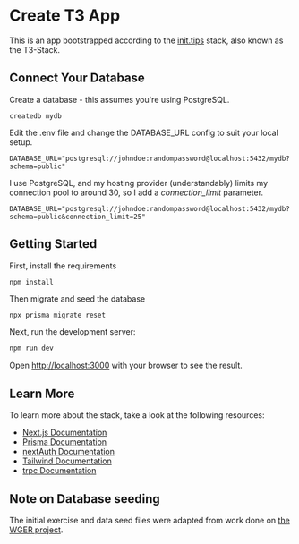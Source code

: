 # Create T3 App

This is an app bootstrapped according to the [init.tips](https://init.tips) stack, also known as the T3-Stack.

## Connect Your Database

Create a database - this assumes you're using PostgreSQL.

```
createdb mydb
```

Edit the .env file and change the DATABASE_URL config to suit your local setup.

```
DATABASE_URL="postgresql://johndoe:randompassword@localhost:5432/mydb?schema=public"
```

I use PostgreSQL, and my hosting provider (understandably) limits my connection pool to around 30, so I add a _connection_limit_ parameter.

```
DATABASE_URL="postgresql://johndoe:randompassword@localhost:5432/mydb?schema=public&connection_limit=25"
```

## Getting Started

First, install the requirements

```bash
npm install
```

Then migrate and seed the database

```
npx prisma migrate reset
```

Next, run the development server:

```bash
npm run dev
```

Open [http://localhost:3000](http://localhost:3000) with your browser to see the result.

## Learn More

To learn more about the stack, take a look at the following resources:

- [Next.js Documentation](https://nextjs.org/docs)
- [Prisma Documentation](https://www.prisma.io/docs/)
- [nextAuth Documentation](https://next-auth.js.org/getting-started/introduction)
- [Tailwind Documentation](https://tailwindcss.com/docs/installation)
- [trpc Documentation](https://trpc.io/docs)

## Note on Database seeding

The initial exercise and data seed files were adapted from work done on [the WGER project](https://github.com/wger-project/wger).
